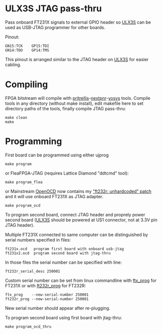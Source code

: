 # ULX3S JTAG pass-thru

Pass onboard FT231X signals to external GPIO header
so [ULX3S](https://github.com/emard/ulx3s) can 
be used as USB-JTAG programmer for other boards.

Pinout:

    GN15:TCK    GP15:TDI
    GN14:TDO    GP14:TMS

This pinout is arranged similar to the JTAG header
on [ULX3S](https://github.com/emard/ulx3s) for easier cabling.

# Compiling

FPGA bitstream will compile 
with [prjtrellis](https://github.com/SymbiFlow/prjtrellis)-[nextpnr](https://github.com/YosysHQ/nextpnr)-[yosys](https://github.com/YosysHQ/yosys) tools.
Compile tools in any directory (without make install),
edit makefile here to set directory paths of the tools,
finally compile JTAG pass-thru:

    make clean
    make

# Programming

First board can be programmed using either ujprog

    make program

or FleaFPGA-JTAG (requires Lattice Diamond "ddtcmd" tool):

    make program_flea

or Mainstream [OpenOCD](https://sourceforge.net/projects/openocd/files/openocd/)
now contains my ["ft232r: unhardcoded" patch](http://openocd.zylin.com/#/c/4681/)
and it will use onboard FT231X as JTAG adapter.

    make program_ocd

To program second board, connect JTAG header and proprely
power second board ([ULX3S](https://github.com/emard/ulx3s) should be powered at US1
connector, not at 3.3V pin JTAG header).

Multiple FT231X connected to same computer can be
distinguished by serial numbers specified in files:

    ft231x.ocd   program first board with onboard usb-jtag
    ft231x2.ocd  program second board with jtag-thru

In those files the serial number can be specified with line:

    ft232r_serial_desc 250001

Custom serial number can be set from linux commandline
with [ftx_prog](https://github.com/richardeoin/ftx-prog) for FT231X or
with [ft232r_prog](https://github.com/eswierk/ft232r_prog) for FT232R:

    ftx_prog    --new-serial-number 250001
    ft232r_prog --new-serial-number 250001

New serial number should appear after re-plugging.

To program second board using first board with jtag-thru:

    make program_ocd_thru
